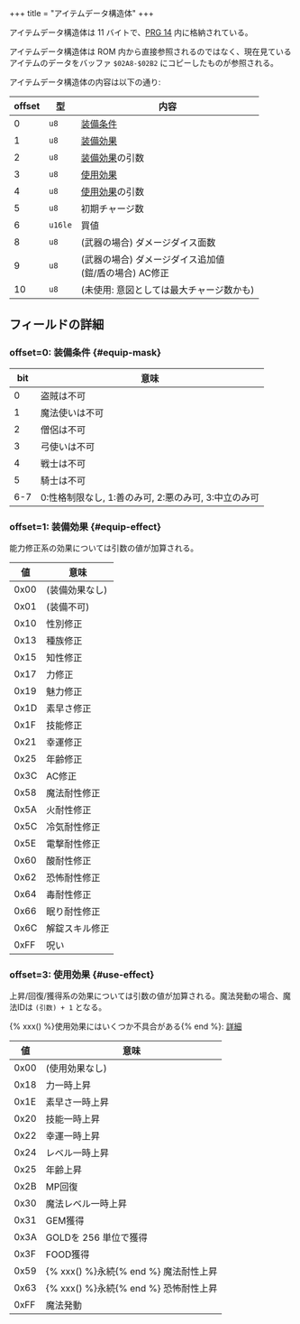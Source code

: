 +++
title = "アイテムデータ構造体"
+++

アイテムデータ構造体は 11 バイトで、[PRG 14](@/prg/prg-14/_index.md) 内に格納されている。

アイテムデータ構造体は ROM 内から直接参照されるのではなく、現在見ているアイテムのデータをバッファ `$02A8-$02B2` にコピーしたものが参照される。

アイテムデータ構造体の内容は以下の通り:

| offset | 型 | 内容 |
| -- | -- | -- |
|  0 | `u8` | [装備条件](#equip-mask) |
|  1 | `u8` | [装備効果](#equip-effect) |
|  2 | `u8` | [装備効果](#equip-effect)の引数 |
|  3 | `u8` | [使用効果](#use-effect) |
|  4 | `u8` | [使用効果](#use-effect)の引数 |
|  5 | `u8` | 初期チャージ数 |
|  6 | `u16le` | 買値 |
|  8 | `u8` | (武器の場合) ダメージダイス面数 |
|  9 | `u8` | (武器の場合) ダメージダイス追加値<br>(鎧/盾の場合) AC修正 |
| 10 | `u8` | (未使用: 意図としては最大チャージ数かも) |

## フィールドの詳細

### offset=0: 装備条件 {#equip-mask}

| bit | 意味                                                 |
| --  | --                                                   |
| 0   | 盗賊は不可                                           |
| 1   | 魔法使いは不可                                       |
| 2   | 僧侶は不可                                           |
| 3   | 弓使いは不可                                         |
| 4   | 戦士は不可                                           |
| 5   | 騎士は不可                                           |
| 6-7 | 0:性格制限なし, 1:善のみ可, 2:悪のみ可, 3:中立のみ可 |

### offset=1: 装備効果 {#equip-effect}

能力修正系の効果については引数の値が加算される。

| 値   | 意味           |
| --   | --             |
| 0x00 | (装備効果なし) |
| 0x01 | (装備不可)     |
| 0x10 | 性別修正       |
| 0x13 | 種族修正       |
| 0x15 | 知性修正       |
| 0x17 | 力修正         |
| 0x19 | 魅力修正       |
| 0x1D | 素早さ修正     |
| 0x1F | 技能修正       |
| 0x21 | 幸運修正       |
| 0x25 | 年齢修正       |
| 0x3C | AC修正         |
| 0x58 | 魔法耐性修正   |
| 0x5A | 火耐性修正     |
| 0x5C | 冷気耐性修正   |
| 0x5E | 電撃耐性修正   |
| 0x60 | 酸耐性修正     |
| 0x62 | 恐怖耐性修正   |
| 0x64 | 毒耐性修正     |
| 0x66 | 眠り耐性修正   |
| 0x6C | 解錠スキル修正 |
| 0xFF | 呪い           |

### offset=3: 使用効果 {#use-effect}

上昇/回復/獲得系の効果については引数の値が加算される。魔法発動の場合、魔法IDは `(引数) + 1` となる。

{% xxx() %}使用効果にはいくつか不具合がある{% end %}: [詳細](@/tips/item-use-effect/_index.md)

| 値   | 意味                                  |
| --   | --                                    |
| 0x00 | (使用効果なし)                        |
| 0x18 | 力一時上昇                            |
| 0x1E | 素早さ一時上昇                        |
| 0x20 | 技能一時上昇                          |
| 0x22 | 幸運一時上昇                          |
| 0x24 | レベル一時上昇                        |
| 0x25 | 年齢上昇                              |
| 0x2B | MP回復                                |
| 0x30 | 魔法レベル一時上昇                    |
| 0x31 | GEM獲得                               |
| 0x3A | GOLDを 256 単位で獲得                 |
| 0x3F | FOOD獲得                              |
| 0x59 | {% xxx() %}永続{% end %} 魔法耐性上昇 |
| 0x63 | {% xxx() %}永続{% end %} 恐怖耐性上昇 |
| 0xFF | 魔法発動                              |
